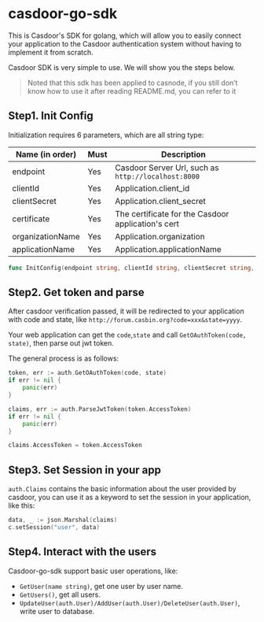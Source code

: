 # casdoor-go-sdk

This is Casdoor's SDK for golang, which will allow you to easily connect your application to the Casdoor authentication system without having to implement it from scratch.

Casdoor SDK is very simple to use. We will show you the steps below.

> Noted that this sdk has been applied to casnode, if you still don’t know how to use it after reading README.md, you can refer to it

## Step1. Init Config

Initialization requires 6 parameters, which are all string type:

| Name (in order)  | Must | Description                                         |
| ---------------- | ---- | --------------------------------------------------- |
| endpoint         | Yes  | Casdoor Server Url, such as `http://localhost:8000` |
| clientId         | Yes  | Application.client_id                               |
| clientSecret     | Yes  | Application.client_secret                           |
| certificate      | Yes  | The certificate for the Casdoor application's cert  |
| organizationName | Yes  | Application.organization                            |
| applicationName  | Yes  | Application.applicationName                         |

```go
func InitConfig(endpoint string, clientId string, clientSecret string, certificate string, organizationName string, applicationName string)
```

## Step2. Get token and parse

After casdoor verification passed, it will be redirected to your application with code and state, like `http://forum.casbin.org?code=xxx&state=yyyy`.

Your web application can get the `code`,`state` and call `GetOAuthToken(code, state)`, then parse out jwt token.

The general process is as follows:

```go
token, err := auth.GetOAuthToken(code, state)
if err != nil {
	panic(err)
}

claims, err := auth.ParseJwtToken(token.AccessToken)
if err != nil {
	panic(err)
}

claims.AccessToken = token.AccessToken
```

## Step3. Set Session in your app

`auth.Claims` contains the basic information about the user provided by casdoor, you can use it as a keyword to set the session in your application, like this:

```go
data, _ := json.Marshal(claims)
c.setSession("user", data)
```

## Step4. Interact with the users

Casdoor-go-sdk support basic user operations, like:

- `GetUser(name string)`, get one user by user name.
- `GetUsers()`, get all users.
- `UpdateUser(auth.User)/AddUser(auth.User)/DeleteUser(auth.User)`, write user to database.
